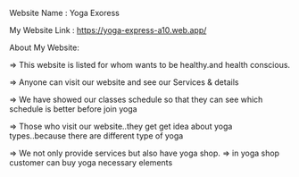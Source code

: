 Website Name : Yoga Exoress

My Website Link :  https://yoga-express-a10.web.app/ 


About My Website:

=> This website is listed for whom wants to be healthy.and health conscious.


=> Anyone can  visit our website and see our Services & details


=> We have showed our classes schedule so that they can see which schedule is better before join yoga


=> Those who visit our website..they get get idea about yoga types..because there are different type of yoga

=> We  not only provide services but also have yoga shop.
=> in yoga shop customer can buy yoga necessary elements